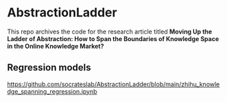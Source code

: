 # AbstractionLadder

This repo archives the code for the research article titled **Moving Up the Ladder of Abstraction: How to Span the Boundaries of Knowledge Space in the Online Knowledge Market?**

## Regression models
https://github.com/socrateslab/AbstractionLadder/blob/main/zhihu_knowledge_spanning_regression.ipynb

